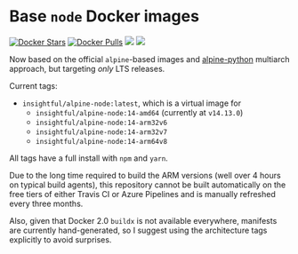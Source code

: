 # Base `node` Docker images

[![Docker Stars](https://img.shields.io/docker/stars/insightful/alpine-node.svg)](https://hub.docker.com/r/insightful/alpine-node)
[![Docker Pulls](https://img.shields.io/docker/pulls/insightful/alpine-node.svg)](https://hub.docker.com/r/insightful/alpine-node)
[![](https://images.microbadger.com/badges/image/insightful/alpine-node.svg)](https://microbadger.com/images/insightful/alpine-node "Get your own image badge on microbadger.com")
[![](https://images.microbadger.com/badges/version/insightful/alpine-node.svg)](https://microbadger.com/images/insightful/alpine-node "Get your own version badge on microbadger.com")

Now based on the official `alpine`-based images and [alpine-python](https://github.com/insightfulsystems/alpine-python) multiarch approach, but targeting _only_ LTS releases.

Current tags:

* `insightful/alpine-node:latest`, which is a virtual image for
	* `insightful/alpine-node:14-amd64` (currently at `v14.13.0`)
	* `insightful/alpine-node:14-arm32v6`
	* `insightful/alpine-node:14-arm32v7`
	* `insightful/alpine-node:14-arm64v8`

All tags have a full install with `npm` and `yarn`.

Due to the long time required to build the ARM versions (well over 4 hours on typical build agents), this repository cannot be built automatically on the free tiers of either Travis CI or Azure Pipelines and is manually refreshed every three months. 

Also, given that Docker 2.0 `buildx` is not available everywhere, manifests are currently hand-generated, so I suggest using the architecture tags explicitly to avoid surprises.
